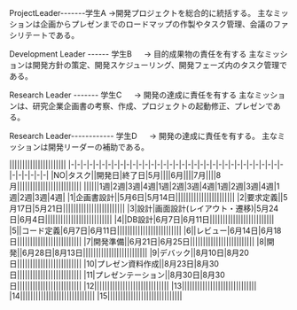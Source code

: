 ProjectLeader-------学生A
->開発プロジェクトを総合的に統括する。
主なミッションは企画からプレゼンまでのロードマップの作製やタスク管理、会議のファシリテートである。

Development Leader ------ 学生B 　
-> 目的成果物の責任を有する 
主なミッションは開発方針の策定、開発スケジューリング、開発フェーズ内のタスク管理である。

Research Leader ------- 学生C 　
-> 開発の達成に責任を有する
主なミッションは、研究企業企画書の考察、作成、プロジェクトの起動修正、プレゼンである。

Research Leader------------ 学生D 　
-> 開発の達成に責任を有する。
主なミッションは開発リーダーの補助である。

||||||||||||||||||||||
|-|-|-|-|-|-|-|-|-|-|-|-|-|-|-|-|-|-|-|-|-|-|-|-|-|-|-|-|-|-|-|-|-|-|-|-|-|-|-|-|-|
|NO|タスク||開発日|終了日|5月||||6月||||7月||||8月|||||||||||||||||||||||||
||||||1週|2週|3週|4週|1週|2週|3週|4週|1週|2週|3週|4週|1週|2週|3週|4週|
|1|企画書設計||5月6日|5月14日|||||||||||||||||||||||
|2|要求定義||5月17日|5月21日||||||||||||||||||||||||
|3|設計|画面設計(レイアウト・遷移)|5月24日|6月4日||||||||||||||||||||||||||
|4||DB設計|6月7日|6月11日|||||||||||||||||||||||||
|5||コード定義|6月7日|6月11日|||||||||||||||||||||||||
|6||レビュー|6月14日|6月18日|||||||||||||||||||||||||
|7|開発準備||6月21日|6月25日|||||||||||||||||||||||||
|8|開発||6月28日|8月13日|||||||||||||||||||||||||
|9|デバック||8月10日|8月20日|||||||||||||||||||||||||
|10|プレゼン資料作成||8月23日|8月30日|||||||||||||||||||||||||
|11|プレゼンテーション||8月30日|8月30日|||||||||||||||||||||||||
|12|||||||||||||||||||||||||||||
|13|||||||||||||||||||||||||||||
|14|||||||||||||||||||||||||||||
|15|||||||||||||||||||||||||||||
